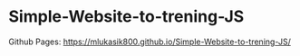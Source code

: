 # Simple-Website-to-trening-JS
Github Pages:
https://mlukasik800.github.io/Simple-Website-to-trening-JS/
